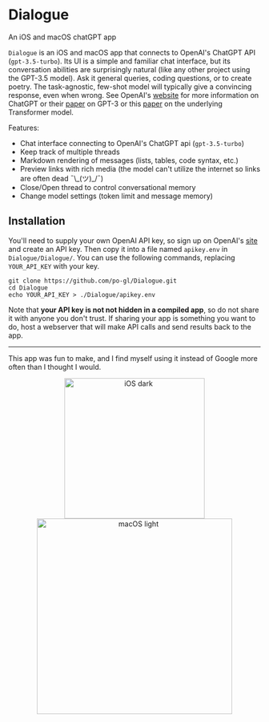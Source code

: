 # Dialogue
An iOS and macOS chatGPT app

`Dialogue` is an iOS and macOS app that connects to OpenAI's ChatGPT API (`gpt-3.5-turbo`).
Its UI is a simple and familiar chat interface, but its conversation abilities are surprisingly natural (like any other project using the GPT-3.5 model). Ask it general queries, coding questions, or to create poetry. The task-agnostic, few-shot model will typically give a convincing response, even when wrong. See OpenAI's [website](https://openai.com/blog/chatgpt) for more information on ChatGPT or their [paper](https://arxiv.org/pdf/2005.14165.pdf) on GPT-3 or this [paper](https://arxiv.org/abs/1706.03762) on the underlying Transformer model.

Features:
- Chat interface connecting to OpenAI's ChatGPT api (`gpt-3.5-turbo`)
- Keep track of multiple threads
- Markdown rendering of messages (lists, tables, code syntax, etc.)
- Preview links with rich media (the model can't utilize the internet so links are often dead ¯\\\_(ツ)_/¯)
- Close/Open thread to control conversational memory
- Change model settings (token limit and message memory)

## Installation

You'll need to supply your own OpenAI API key, so sign up on OpenAI's [site](https://platform.openai.com/docs/introduction) and create an API key. Then copy it into a file named `apikey.env` in `Dialogue/Dialogue/`. You can use the following commands, replacing `YOUR_API_KEY` with your key.

```
git clone https://github.com/po-gl/Dialogue.git
cd Dialogue
echo YOUR_API_KEY > ./Dialogue/apikey.env
```

Note that **your API key is not not hidden in a compiled app**, so do not share it with anyone you don't trust. If sharing your app is something you want to do, host a webserver that will make API calls and send results back to the app.

---

This app was fun to make, and I find myself using it instead of Google more often than I thought I would.

<p align="middle"> 
  <img align="center" width="280" alt="iOS dark" src="https://user-images.githubusercontent.com/42399205/235488531-050e36a3-02d1-4f9a-aad3-235cfc871b42.png">
  <img align="center" width="390" alt="macOS light" src="https://user-images.githubusercontent.com/42399205/235489112-a42420bc-05a4-4e9e-a56d-49a23a3feabb.png">
</p>
